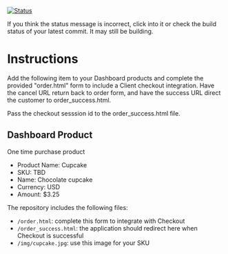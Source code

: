 [![Status](https://img.shields.io/badge/status-SUBMITTABLE%20COMMIT:%2048f457643b9bd1d0520288f1b37ac36e582a86aa-brightgreen.svg)](https://github.com/andremcb/bakery_scaffold_AApE3fQi8zR0pcdo/commit/48f457643b9bd1d0520288f1b37ac36e582a86aa)





























































































































































































If you think the status message is incorrect, click into it or check the build status of your latest commit. It may still be building.

# Instructions 

Add the following item to your Dashboard products and complete the provided "order.html" form to include a Client checkout integration. Have the cancel URL return back to order form, and have the success URL direct the customer to order_success.html. 

Pass the checkout sesssion id to the order_success.html file.

## Dashboard Product
One time purchase product
* Product Name: Cupcake
* SKU: TBD
* Name: Chocolate cupcake
* Currency: USD
* Amount: $3.25

The repository includes the following files:
* `/order.html`: complete this form to integrate with Checkout
* `/order_success.html`: the application should redirect here when Checkout is successful
* `/img/cupcake.jpg`: use this image for your SKU
